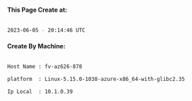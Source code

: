 
   
#### This Page Create at:

```bash

2023-06-05 - 20:14:46 UTC

```

#### Create By Machine:

```bash

Host Name : fv-az626-878

platform  : Linux-5.15.0-1038-azure-x86_64-with-glibc2.35

Ip Local  : 10.1.0.39

```

